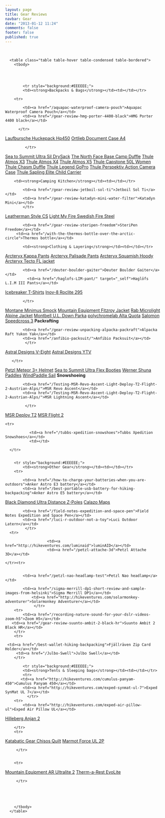 ```yaml
---
layout: page
title: Gear Reviews
navbar: Gear
date: "2013-01-12 11:24"
comments: false
footer: false
published: true
---
```

<script type="text/javascript" src="//www.avantlink.com/link.php?ml=569971&amp;p=125311&amp;pw=150351&amp;ctc=post banner&amp;open=_blank"></script>
<br>

<div class="table-responsive">

      <table class="table table-hover table-condensed table-bordered">
        <tbody>




            <tr style="background:#EEEEEE;">
            <td><strong>Backpacks & Bags</strong></td><td></td></tr>

        <tr>

            <td><a href="/aquapac-waterproof-camera-pouch">Aquapac Waterproof Camera Pouch</a></td>
            <td><a href="/gear-review-hmg-porter-4400-black">HMG Porter 4400 black</a></td>

          </tr>  

   <tr>
   <td><a href="/gear-review-laufbursche-huckepack-hp450">Laufbursche Huckepack Hp450</a></td>
             <td><a href="/gear-review-ortlieb-document-case-a4">Ortlieb Document Case A4</a></td>

             </tr>
 <tr>
          <td><a href="/gear-review-sea-to-summit-ultra-sil-drysack">Sea to Summit Ultra Sil DrySack</a></td>
          <td><a href="/gear-review-the-north-face-base-camp-duffle">The North Face Base Camp Duffle</a></td>

 </tr>

<tr>
             <td><a href="/Thule-Atmos-X3">Thule Atmos X3</a></td>
             <td><a href="/Thule-Atmos-
	     /">Thule Atmos X4</a></td>
             </tr>
             <tr>
  <td><a href="/Thule-X5/">Thule Atmos X5</a></td>
             <td><a href="/Thule-Capstone-50L-women/">Thule Capstone 50L Women</a>  </td>

</tr>

<tr>
 <td><a href="/Thule-Chasm-XL-Duffle-Bag">Thule Chasm Duffle</a></td>
 <td><a href="/Thule-Legend-GoPro-case-etui">Thule Legend GoPro</a></td>
 </tr>

<tr>
  <td><a href="/thule-Perspektiv-action-camera-case">Thule Perspektiv Action Camera Case</a></td>
  <td><a href="/Thule-Sapling-Elite-Child-Carrier/">Thule Sapling Elite Child Carrier</a></td>
 </tr>




<tr style="background:#EEEEEE;">

        <td><strong>Camping Kitchen</strong></td><td></td></tr>

 <tr>

            <td><a href="/gear-review-jetboil-sol-ti">Jetboil Sol Ti</a></td>
            <td><a href="/gear-review-katadyn-mini-water-filter">Katadyn Mini</a></td>
            </tr>

 <tr>
            <td><a href="/leatherman-style-cs">Leatherman Style CS</a></td>
            	<td><a href="/my-three-favourite-hiking-items">Light My Fire Swedish Fire Steel</a></td>

</tr>

 <tr>

            <td><a href="/gear-review-steripen-freedom">SteriPen Freedom</a></td>
         <td><a href="/with-the-thermos-bottle-over-the-arctic-circle">Thermos bottle</a></td>

  </tr>









  <tr style="background:#EEEEEE;">

            <td><strong>Clothing & Layering</strong></td><td></td></tr>

<tr>
            <td><a href="/arcteryx-kappa-pant">Arcteryx Kappa Pants</a></td>
            <td><a href="/gear-review-arcteryx-palisade-pants">Arcteryx Palisade Pants</a></td>
             </tr>

<tr>
   		<td><a href="/gear-review-arcteryx-squamish-hoody">Arcteryx Squamish Hoody</a></td>
   		    <td><a href="/arcteryx-tecto-fl-jacket">Arcteryx Tecto FL jacket</a></td>
 </tr>

<tr>


            <td><a href="/deuter-boulder-gaiter">Deuter Boulder Gaiter</a></td>
              <td><a href="/haglofs-LIM-pant/" target="_self">Haglöfs L.I.M III Pants</a></td>

</tr>

 <tr>

<td><a href="/Icebreaker-T-shirts/">Icebreaker T-Shirts</a></td>
            <td><a href="/gear-review-inov-8-roclite-295">Inov-8 Roclite 295</a></td>

            </tr>

 <tr>
       <td><a href="/gear-review-montane-minimus-smock">Montane Minimus Smock</a></td>
           <td><a href="/Mountain-Equipment-Fitzroy-Jacket/">Mountain Equipment Fitzroy Jacket</a></td>


</tr>
 <tr>
       <td><a href="/hiking-gear-rab-alpine-mircrolight">Rab Microlight Alpine Jacket</a></td>
        	<td><a href="/gear-review-montbell-u-dot-l-down-parka">Montbell U.L. Down Parka</a></td>


   </tr>
    <tr>
    <td><a href="http://hikeventures.com/polychromelab-alta-quota/" target="_self">polychromelab Alta Quota</a></td>
            <td><a href="http://hikeventures.com/salomon-speedcross-3/" target="_self">Salomon Speedcross 3</a></td>
            

  </tr>







<tr style="background:#EEEEEE;">
        <td><strong>Packrafting</strong></td><td></td></tr>
          <tr>

            <td><a href="/gear-review-unpacking-alpacka-packraft">Alpacka Raft Yukon Yak</a></td>
            <td><a href="/anfibio-packsuit/">Anfibio Packsuit</a></td>
             </tr>
<tr>
<td><a href="/astral-v-eight/">Astral Designs V-Eight</a></td>
            <td><a href="/astral-ytv">Astral Designs YTV</a></td>




       </tr>
<tr>
      <td><a href="/petzl-meteor-3-plus-helmet">Petzl Meteor 3+ Helmet</a></td>
      <td><a href="/Sea-to-Summit-Ultra-Flex-Booties">Sea to Summit Ultra Flex Booties</a></td>

</tr>
<tr>
<td><a href="/gear-preview-werner-shuna-paddles">Werner Shuna Paddles</a></td>
      <td><a href="/windpaddle-sails-for-packrafting">WindPaddle Sail</a></td>


</tr>


<tr style="background:#EEEEEE;">
        	<td><strong>Snowshoeing</strong></td><td></td></tr>
        <tr>

            <td><a href="/Testing-MSR-Revo-Ascent-Light-Deploy-T2-Flight-2-Austrian-Alps/">MSR Revo Ascent</a></td>
            <td><a href="/Testing-MSR-Revo-Ascent-Light-Deploy-T2-Flight-2-Austrian-Alps/">MSR Lightning Ascent</a></td>

             </tr>
<tr>
            <td><a href="/Testing-MSR-Revo-Ascent-Light-Deploy-T2-Flight-2-Austrian-Alps/">MSR Deploy T2</a></td>
            <td><a href="/Testing-MSR-Revo-Ascent-Light-Deploy-T2-Flight-2-Austrian-Alps/">MSR Flight 2</a></td>
      </tr>

    <tr>

               <td><a href="/tubbs-xpedition-snowshoes">Tubbs Xpedition Snowshoes</a></td>
               <td></td>

      </tr>


        <tr style="background:#EEEEEE;">
        	<td><strong>Other Gear</strong></td><td></td></tr>
        <tr>

            <td><a href="/how-to-charge-your-batteries-when-you-are-outdoors">Anker Astro E3 battery</a></td>
            <td><a href="/best-portable-usb-battery-for-hiking-backpacking">Anker Astro E5 battery</a></td>
 </tr>
      <tr>
            <td><a href="/gear-review-black-diamond-ultra-distance-z-pole">Black Diamond Ultra Distance Z-Poles</a></td>
            <td><a href="http://hikeventures.com/waterproof-maps">Calazo Maps</a></td>
      </tr>
      <tr>

            <td><a href="/field-notes-expedition-and-space-pen">Field Notes Expedition and Space Pen</a></td>
            <td><a href="/luci-r-outdoor-not-a-toy">Luci Outdoor Latern</a></td>
             </tr>
      <tr>

                       <td><a href="http://hikeventures.com/luminaid">luminAID</a></td>
                       <td><a href="/petzl-attache-3d">Petzl Attache 3D</a></td>

	</tr><tr>


            <td><a href="/petzl-nao-headlamp-test">Petzl Nao headlamp</a></td>
<td></td>
        </tr>







<tr>

            <td><a href="/sigma-merrill-dp1-short-review-and-sample-images-from-helsinki">Sigma Merrill DP1</a></td>
             	<td><a href="http://hikeventures.com/solarmonkey-adventurer">Solarmonkey Adventurer</a></td>
             	 </tr>
        <tr>
        	<td><a href="/recording-nature-sound-for-your-dslr-videos-zoom-h5">Zoom H5</a></td>   
       <td><a href="/gear-review-suunto-ambit-2-black-hr">Suunto Ambit 2 Black HR</a></td>
        </tr>
        <tr>

	 <td><a href="/best-wallet-hiking-backpacking">Fjällräven Zip Card Holder</a></td>
         <td><a href="/Julbo-Swell">Julbo Swell</a></td>
        </tr>

            <tr style="background:#EEEEEE;">
            <td><strong>Tents & Sleeping bags</strong></td><td></td></tr>
            <tr>
           <td><a href="http://hikeventures.com/cumulus-panyam-450">Cumulus Panyam 450</a></td>
            <td><a href="http://hikeventures.com/exped-synmat-ul-7">Exped SynMat UL 7</a></td>
              </tr>
        <tr>
            <td><a href="http://hikeventures.com/exped-air-pillow-ul">Exped Air Pillow UL</a></td>
<td><a href="/gear-review-hilleberg-anjan-for-the-summer">Hilleberg Anjan 2</a></td>

        </tr>
        <tr>

<td><a href="/gear-review-katabatic-gear-chisos">Katabatic Gear Chisos Quilt</a></td>
              <td><a href="/Marmot-Force-UL-2P/" target="_self">Marmot Force UL 2P</a></td>



         </tr>


        <tr>

  <td><a href="/mountain-equipment-ar-ultralite-2/" target="_self">Mountain Equipment AR Ultralite 2</a></td>
            <td><a href="http://www.hikeventures.com/Therm-a-Rest-EvoLite/">Therm-a-Rest EvoLite</a></td>


         </tr>





        </tbody>
      </table>
</div>

